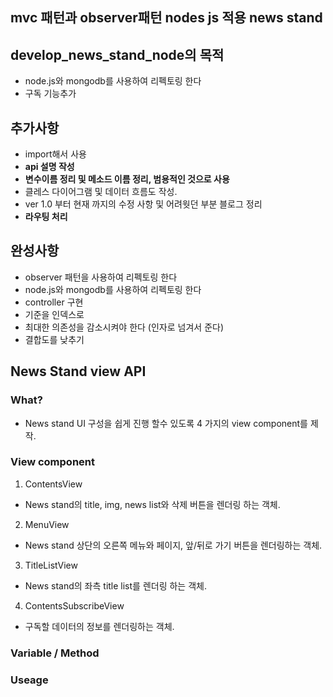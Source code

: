 ## mvc 패턴과 observer패턴 nodes js 적용 news stand

## develop_news_stand_node의 목적
- node.js와 mongodb를 사용하여 리펙토링 한다
- 구독 기능추가

## 추가사항

- import해서 사용
- **api 설명 작성**
- **변수이름 정리 및 메소드 이름 정리, 범용적인 것으로 사용**
- 클레스 다이어그램 및 데이터 흐름도 작성.
- ver 1.0 부터 현재 까지의 수정 사항 및 어려웟던 부분 블로그 정리
- **라우팅 처리**

## 완성사항

- observer 패턴을 사용하여 리펙토링 한다
- node.js와 mongodb를 사용하여 리펙토링 한다
- controller 구현
- 기준을 인덱스로
- 최대한 의존성을 감소시켜야 한다 (인자로 넘겨서 준다)
- 결합도를 낮추기



## News Stand view API

### What?
- News stand UI 구성을 쉽게 진행 할수 있도록 4 가지의 view component를 제작.

### View component
1. ContentsView
 - News stand의 title, img, news list와 삭제 버튼을 렌더링 하는 객체.
2. MenuView
 - News stand 상단의 오른쪽 메뉴와 페이지, 앞/뒤로 가기 버튼을 렌더링하는 객체.
3. TitleListView
 - News stand의 좌측 title list를 렌더링 하는 객체.
4. ContentsSubscribeView
 - 구독할 데이터의 정보를 렌더링하는 객체.


### Variable / Method

### Useage
